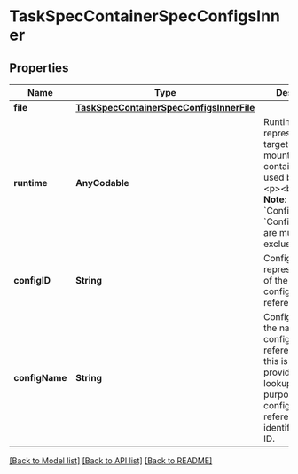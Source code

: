 # TaskSpecContainerSpecConfigsInner

## Properties
Name | Type | Description | Notes
------------ | ------------- | ------------- | -------------
**file** | [**TaskSpecContainerSpecConfigsInnerFile**](TaskSpecContainerSpecConfigsInnerFile.md) |  | [optional] 
**runtime** | **AnyCodable** | Runtime represents a target that is not mounted into the container but is used by the task  &lt;p&gt;&lt;br /&gt;&lt;p&gt;  &gt; **Note**: &#x60;Configs.File&#x60; and &#x60;Configs.Runtime&#x60; are mutually &gt; exclusive  | [optional] 
**configID** | **String** | ConfigID represents the ID of the specific config that we&#39;re referencing.  | [optional] 
**configName** | **String** | ConfigName is the name of the config that this references, but this is just provided for lookup/display purposes. The config in the reference will be identified by its ID.  | [optional] 

[[Back to Model list]](../README.md#documentation-for-models) [[Back to API list]](../README.md#documentation-for-api-endpoints) [[Back to README]](../README.md)


